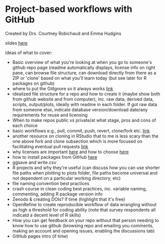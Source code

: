 # Project-based workflows with GitHub
Created by Drs. Courtney Robichaud and Emma Hudgins


slides [here](https://docs.google.com/presentation/d/1MjBCvDtY30QDEvmE5Os1BBQ2Z1B6LmyP7M3SKcfsHQY/edit?usp=sharing)


Ideas of what to cover:

- Basic overview of what you're looking at when you go to someone's github repo page (readme automatically displays, license info on right pane, can browse file structure, can download directly from there as a ZIP or 'clone' based on what you'll learn today (but see later for R packages on github)
- where to put the GitIgnore so it always works [link](https://carpentries-incubator.github.io/git-Rstudio-course/02-ignore/index.html)
- idealized file structure for a repo and how to create it (maybe show both from github website and from computer), inc. raw data, derived data, scripts, output/plots, ideally with readme in each folder. If got raw data from someone else, indicate database version/download date/any requirements for reuse and licensing
- When to make repos public vs private/at what stage, pros and cons of each choice
- basic workflows e.g., pull, commit, push, revert, clone/fork etc. [link](https://happygitwithr.com/workflows-intro.html)
- another resource on cloning in RStudio that to me is less scary than the one above fork and clone subsection which is more focused on facilitating eventual pull requests [link](https://datacarpentry.org/rr-version-control/03-git-in-rstudio/index.html)
- why licenses are important [here](https://docs.github.com/en/repositories/managing-your-repositorys-settings-and-features/customizing-your-repository/licensing-a-repository) and how to choose [here](https://gist.github.com/nicolasdao/a7adda51f2f185e8d2700e1573d8a633)
- how to install packages from GitHub [here](https://www.displayr.com/installing-r-packages-from-github/)
- ggsave and write.csv 
- R projects and why they're useful (can discuss how you can use shorter file paths when plotting to plots folder, file paths become universal and not dependent on a particular working directory,  etc)
- file naming convention best practices
- crash course in clean coding best practices, inc. variable naming, commenting, adding R package version info
- Zenodo & creating DOIs? if time (highlight that it's free)
- OpenRefine to create reproducible workflow of data wrangling without as high a threshold for coding ability (note that survey respondents all indicatd a decent level of R skills)
- How you can get feedback on your repo without that person needing to know how to use github (browsing repo and emailing you comments, making an account and opening issues, enabling the discussions tab)
- GitHub pages intro (if time)
